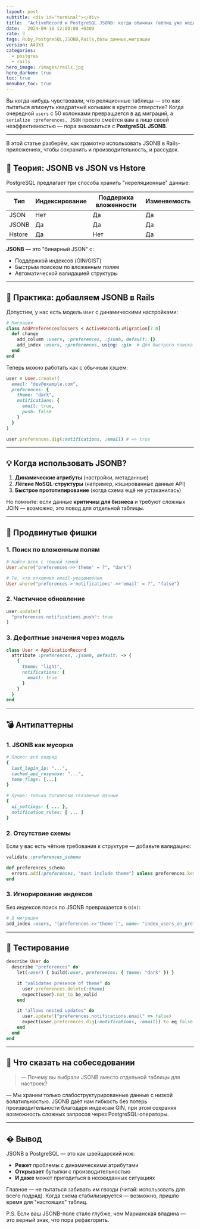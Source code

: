 ```yaml
---
layout: post
subtitle: <div id="terminal"></div>
title:  "ActiveRecord и PostgreSQL JSONB: когда обычных таблиц уже недостаточно"
date:   2024-09-18 12:00:00 +0300
rate: 3
tags: Ruby,PostgreSQL,JSONB,Rails,базы данных,миграции
version: A49X3
categories:
  - postgres
  - rails
hero_image: /images/rails.jpg
hero_darken: true
toc: true
menubar_toc: true
---
```


Вы когда-нибудь чувствовали, что реляционные таблицы — это как пытаться впихнуть квадратный колышек в круглое отверстие? Когда очередной `users` с 50 колонками превращается в ад миграций, а `serialize :preferences, JSON` просто смеётся вам в лицо своей неэффективностью — пора знакомиться с **PostgreSQL JSONB**.


---
В этой статье разберём, как грамотно использовать JSONB в Rails-приложениях, чтобы сохранить и производительность, и рассудок.

## 🧠 Теория: JSONB vs JSON vs Hstore

PostgreSQL предлагает три способа хранить "нереляционные" данные:

| Тип       | Индексирование | Поддержка вложенности | Изменяемость |
|-----------|----------------|-----------------------|--------------|
| JSON      | Нет            | Да                    | Да           |
| JSONB     | Да             | Да                    | Да           |
| Hstore   | Да             | Нет                   | Да           |

**JSONB** — это "бинарный JSON" с:
- Поддержкой индексов (GIN/GIST)
- Быстрым поиском по вложенным полям
- Автоматической валидацией структуры

---

## 🔧 Практика: добавляем JSONB в Rails

Допустим, у нас есть модель `User` с динамическими настройками:

```ruby
# Миграция
class AddPreferencesToUsers < ActiveRecord::Migration[7.0]
  def change
    add_column :users, :preferences, :jsonb, default: {}
    add_index :users, :preferences, using: :gin  # Для быстрого поиска
  end
end
```

Теперь можно работать как с обычным хэшем:

```ruby
user = User.create!(
  email: "dev@example.com",
  preferences: {
    theme: "dark",
    notifications: {
      email: true,
      push: false
    }
  }
)

user.preferences.dig(:notifications, :email) # => true
```

---

## 💡 Когда использовать JSONB?

1. **Динамические атрибуты** (настройки, метаданные)
2. **Лёгкие NoSQL-структуры** (например, кэшированные данные API)
3. **Быстрое прототипирование** (когда схема ещё не устаканилась)

Но помните: если данные **критичны для бизнеса** и требуют сложных JOIN — возможно, это повод для отдельной таблицы.

---

## 🚀 Продвинутые фишки

### 1. Поиск по вложенным полям

```ruby
# Найти всех с тёмной темой
User.where("preferences->>'theme' = ?", "dark")

# Те, кто отключил email-уведомления
User.where("preferences->'notifications'->>'email' = ?", "false")
```

### 2. Частичное обновление

```ruby
user.update!(
  "preferences.notifications.push": true
)
```

### 3. Дефолтные значения через модель

```ruby
class User < ApplicationRecord
  attribute :preferences, :jsonb, default: -> {
    {
      theme: "light",
      notifications: {
        email: true
      }
    }
  }
end
```

---

## 💣 Антипаттерны

### 1. JSONB как мусорка

```ruby
# Плохо: всё подряд
{
  last_login_ip: "...",
  cached_api_response: "...",
  temp_flags: [...]
}

# Лучше: только логически связанные данные
{
  ui_settings: { ... },
  notification_rules: [ ... ]
}
```

### 2. Отсутствие схемы

Если у вас есть чёткие требования к структуре — добавьте валидацию:

```ruby
validate :preferences_schema

def preferences_schema
  errors.add(:preferences, "must include theme") unless preferences.key?(:theme)
end
```

### 3. Игнорирование индексов

Без индексов поиск по JSONB превращается в `O(n)`:

```ruby
# В миграции
add_index :users, "(preferences->>'theme')", name: "index_users_on_preferences_theme"
```

---

## 🧪 Тестирование

```ruby
describe User do
  describe "preferences" do
    let(:user) { build(:user, preferences: { theme: "dark" }) }

    it "validates presence of theme" do
      user.preferences.delete(:theme)
      expect(user).not_to be_valid
    end

    it "allows nested updates" do
      user.update!("preferences.notifications.email" => false)
      expect(user.preferences.dig(:notifications, :email)).to eq false
    end
  end
end
```

---

## 🎤 Что сказать на собеседовании

> — Почему вы выбрали JSONB вместо отдельной таблицы для настроек?

— Мы храним только слабоструктурированные данные с низкой волатильностью. JSONB даёт нам гибкость без потерь производительности благодаря индексам GIN, при этом сохраняя возможность сложных запросов через PostgreSQL-операторы.

---

## � Вывод

JSONB в PostgreSQL — это как швейцарский нож: 
- **Режет** проблемы с динамическими атрибутами
- **Открывает** бутылки с производительностью
- **И даже** может пригодиться в неожиданных ситуациях

Главное — не пытаться забивать им гвозди (читай: использовать для всего подряд). Когда схема стабилизируется — возможно, пришло время для "настоящих" таблиц.

P.S. Если ваш JSONB-поле стало глубже, чем Марианская впадина — это верный знак, что пора рефакторить.
